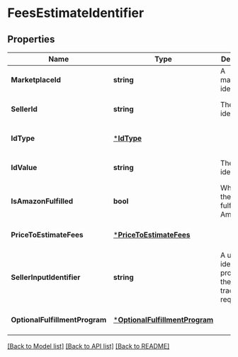 # FeesEstimateIdentifier

## Properties
Name | Type | Description | Notes
------------ | ------------- | ------------- | -------------
**MarketplaceId** | **string** | A marketplace identifier. | [optional] [default to null]
**SellerId** | **string** | The seller identifier. | [optional] [default to null]
**IdType** | [***IdType**](IdType.md) |  | [optional] [default to null]
**IdValue** | **string** | The item identifier. | [optional] [default to null]
**IsAmazonFulfilled** | **bool** | When true, the offer is fulfilled by Amazon. | [optional] [default to null]
**PriceToEstimateFees** | [***PriceToEstimateFees**](PriceToEstimateFees.md) |  | [optional] [default to null]
**SellerInputIdentifier** | **string** | A unique identifier provided by the caller to track this request. | [optional] [default to null]
**OptionalFulfillmentProgram** | [***OptionalFulfillmentProgram**](OptionalFulfillmentProgram.md) |  | [optional] [default to null]

[[Back to Model list]](../README.md#documentation-for-models) [[Back to API list]](../README.md#documentation-for-api-endpoints) [[Back to README]](../README.md)

